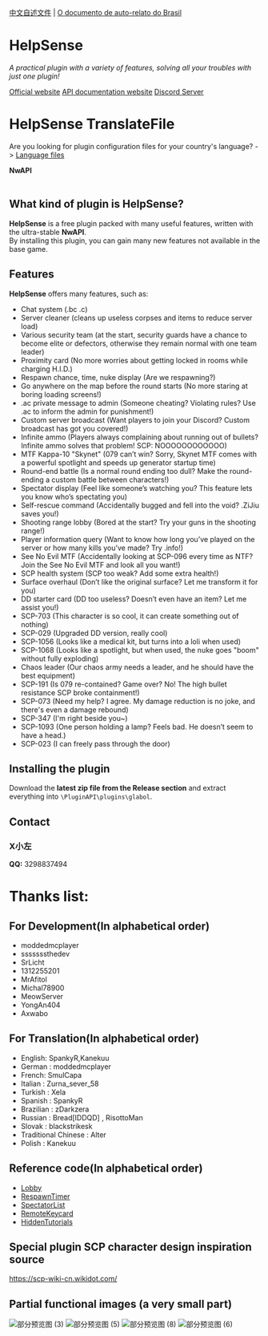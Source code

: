 

[中文自述文件](ReadMeFile/README_CN.md) | [O documento de auto-relato do Brasil](ReadMeFile/README_BR.md)

# HelpSense
<i>A practical plugin with a variety of features, solving all your troubles with just one plugin!</i>

[Official website](https://helpsense.scpslgame.cn/) [API documentation website](https://xlittleleft.github.io/HelpSense/api/HelpSense.html)
[Discord Server](https://discord.gg/beDyW4cgCB)

# HelpSense TranslateFile
Are you looking for plugin configuration files for your country's language? -> [Language files](TranslateFile)

**NwAPI**
<br><br>

## What kind of plugin is HelpSense?
**HelpSense** is a free plugin packed with many useful features, written with the ultra-stable **NwAPI**.\
By installing this plugin, you can gain many new features not available in the base game.

## Features
**HelpSense** offers many features, such as:
- Chat system (.bc .c)
- Server cleaner (cleans up useless corpses and items to reduce server load)
- Various security team (at the start, security guards have a chance to become elite or defectors, otherwise they remain normal with one team leader)
- Proximity card (No more worries about getting locked in rooms while charging H.I.D.)
- Respawn chance, time, nuke display (Are we respawning?)
- Go anywhere on the map before the round starts (No more staring at boring loading screens!)
- .ac private message to admin (Someone cheating? Violating rules? Use .ac to inform the admin for punishment!)
- Custom server broadcast (Want players to join your Discord? Custom broadcast has got you covered!)
- Infinite ammo (Players always complaining about running out of bullets? Infinite ammo solves that problem! SCP: NOOOOOOOOOOOO)
- MTF Kappa-10 "Skynet" (079 can’t win? Sorry, Skynet MTF comes with a powerful spotlight and speeds up generator startup time)
- Round-end battle (Is a normal round ending too dull? Make the round-ending a custom battle between characters!)
- Spectator display (Feel like someone’s watching you? This feature lets you know who’s spectating you)
- Self-rescue command (Accidentally bugged and fell into the void? .ZiJiu saves you!)
- Shooting range lobby (Bored at the start? Try your guns in the shooting range!)
- Player information query (Want to know how long you’ve played on the server or how many kills you’ve made? Try .info!)
- See No Evil MTF (Accidentally looking at SCP-096 every time as NTF? Join the See No Evil MTF and look all you want!)
- SCP health system (SCP too weak? Add some extra health!)
- Surface overhaul (Don’t like the original surface? Let me transform it for you)
- DD starter card (DD too useless? Doesn’t even have an item? Let me assist you!)
- SCP-703 (This character is so cool, it can create something out of nothing)
- SCP-029 (Upgraded DD version, really cool)
- SCP-1056 (Looks like a medical kit, but turns into a loli when used)
- SCP-1068 (Looks like a spotlight, but when used, the nuke goes "boom" without fully exploding)
- Chaos leader (Our chaos army needs a leader, and he should have the best equipment)
- SCP-191 (Is 079 re-contained? Game over? No! The high bullet resistance SCP broke containment!)
- SCP-073 (Need my help? I agree. My damage reduction is no joke, and there's even a damage rebound)
- SCP-347 (I'm right beside you~)
- SCP-1093 (One person holding a lamp? Feels bad. He doesn’t seem to have a head.)
- SCP-023 (I can freely pass through the door)

## Installing the plugin
Download the **latest zip file from the Release section** and extract everything into `\PluginAPI\plugins\glabol`.

## Contact
### X小左
  **QQ:** 3298837494

# Thanks list:
## For Development(In alphabetical order)
- moddedmcplayer
- sssssssthedev
- SrLicht
- 1312255201
- MrAfitol
- Michal78900
- MeowServer
- YongAn404
- Axwabo

## For Translation(In alphabetical order)
- English: SpankyR,Kanekuu
- German : moddedmcplayer
- French: SmulCapa
- Italian : Zurna_sever_58
- Turkish : Xela
- Spanish : SpankyR
- Brazilian : zDarkzera
- Russian : Bread[IDDQD] , RisottoMan
- Slovak : blackstrikesk
- Traditional Chinese : Alter
- Polish : Kanekuu

## Reference code(In alphabetical order)
- [Lobby](https://github.com/MrAfitol/Lobby)
- [RespawnTimer](https://github.com/Michal78900/RespawnTimer)
- [SpectatorList](https://github.com/TTypiarz/SpectatorList)
- [RemoteKeycard](https://github.com/SrLicht/RemoteKeycard)
- [HiddenTutorials](https://github.com/Jesus-QC/HiddenTutorials)

## Special plugin SCP character design inspiration source
https://scp-wiki-cn.wikidot.com/

## Partial functional images (a very small part)

![部分预览图 (3)](https://github.com/user-attachments/assets/55446be5-7f46-4c10-8ad7-f4ceeb89416b)
![部分预览图 (5)](https://github.com/user-attachments/assets/e54e6a30-6c5d-40ea-bbb0-6ca465143254)
![部分预览图 (8)](https://github.com/user-attachments/assets/a4f37ba7-52dd-4b81-9843-bf11e4d9bb71)
![部分预览图 (6)](https://github.com/user-attachments/assets/14af7ba1-9abe-40f3-97da-66062d46674f)
